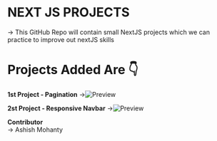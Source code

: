 # NEXT JS PROJECTS

-> This GitHub Repo will contain small NextJS projects which we can practice to improve out nextJS skills

# Projects Added Are 👇

<b>1st Project - Pagination</b>
->![Preview](image-1.png)

<b>2st Project - Responsive Navbar</b>
->![Preview](image.png)

<b>Contributor</b> <br>
-> Ashish Mohanty
